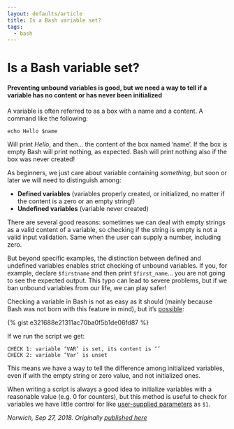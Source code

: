 ```yaml
---
layout: defaults/article
title: Is a Bash variable set?
tags:
  - bash
---
```


# Is a Bash variable set?

#### Preventing unbound variables is good, but we need a way to tell if a variable has no content or has never been initialized

A variable is often referred to as a box with a name and a content. A command like the following:
```
echo Hello $name
```

Will print _Hello_, and then… the content of the box named ‘name’.
If the box is empty Bash will print nothing, as expected.
Bash will print nothing also if the box was never created!

As beginners, we just care about variable containing _something_,
but soon or later we will need to distinguish among:

- **Defined variables** (variables properly created, or initialized, no matter if the content is a zero or an empty string!)
- **Undefined variables** (variable never created)

There are several good reasons: sometimes we can deal with empty strings as a valid
content of a variable, so checking if the string is empty is not a valid input
validation. Same when the user can supply a number, including zero.

But beyond specific examples, the distinction between defined and undefined
variables enables strict checking of unbound variables. If you, for example,
declare `$firstname` and then print `$first_name`…
you are not going to see the expected output. This typo can lead to severe
problems, but if we ban unbound variables from our life, we can play safer!

Checking a variable in Bash is not as easy as it should
(mainly because Bash was not born with this feature in mind), but it’s
[possible](https://stackoverflow.com/questions/3601515/how-to-check-if-a-variable-is-set-in-bash):

{% gist e321688e21311ac70ba0f5b1de06fd87 %}

If we run the script we get:
```
CHECK 1: variable ‘VAR’ is set, its content is ‘’
CHECK 2: variable ‘Var’ is unset
```

This means we have a way to tell the difference among initialized variables, even if with the empty string or zero value, and not initialized ones.

When writing a script is always a good idea to initialize variables with a
reasonable value (e.g. 0 for counters), but this method is useful to check
for variables we have little control for like
[user-supplied parameters](https://medium.com/ngs-sh/bash-script-getting-parameters-from-the-users-part-5-104fca1c2937) as `$1`.

_Norwich, Sep 27, 2018. Originally [published here](https://medium.com/ngs-sh/is-a-bash-variable-set-79bfd735512e)_
